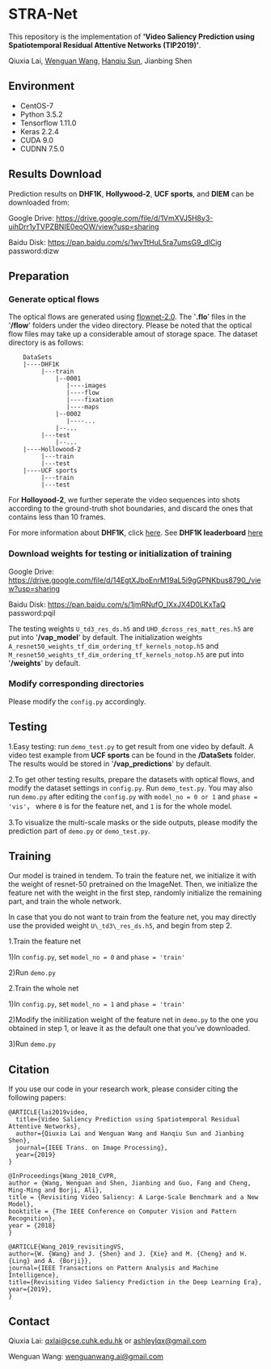 # STRA-Net
This repository is the implementation of **'Video Saliency Prediction using Spatiotemporal Residual Attentive Networks (TIP2019)'**.

Qiuxia Lai, [Wenguan Wang](https://sites.google.com/view/wenguanwang "wwg"), [Hanqiu Sun](http://www.cse.cuhk.edu.hk/~hanqiu/ "sunny"), Jianbing Shen

## Environment
- CentOS-7
- Python 3.5.2
- Tensorflow 1.11.0
- Keras 2.2.4
- CUDA 9.0
- CUDNN 7.5.0

## Results Download
Prediction results on **DHF1K**, **Hollywood-2**, **UCF sports**, and **DIEM** can be downloaded from:

Google Drive: <https://drive.google.com/file/d/1VmXVJ5H8y3-uihDrr1yTVPZBNIE0eoOW/view?usp=sharing>

Baidu Disk: <https://pan.baidu.com/s/1wvTtHuL5ra7umsG9_dICig>  password:dizw

## Preparation
### Generate optical flows
The optical flows are generated using [flownet-2.0](https://github.com/lmb-freiburg/flownet2 "flownet2"). The '**.flo**' files in the '**/flow**' folders under the video directory. Please be noted that the optical flow files may take up a considerable amout of storage space. The dataset directory is as follows: 
    
        DataSets
        |----DHF1K
             |---train
                 |--0001
                    |----images
                    |----flow
                    |----fixation
                    |----maps
                 |--0002
                    |----...
                 |--...
             |---test
                 |--...
        |----Hollowood-2
             |---train
             |---test
        |----UCF sports
             |---train
             |---test

For **Holloyood-2**, we further seperate the video sequences into shots according to the ground-truth shot boundaries, and discard the ones that contains less than 10 frames. 

For more information about **DHF1K**, click [here](https://github.com/wenguanwang/DHF1K "dhf1k"). See **DHF1K leaderboard** [here](https://mmcheng.net/videosal/ "dhf1k_lb")

### Download weights for testing or initialization of training
Google Drive: <https://drive.google.com/file/d/14EgtXJboEnrM19aL5i9gGPNKbus8790_/view?usp=sharing>

Baidu Disk: <https://pan.baidu.com/s/1jmRNufO_IXxJX4D0LKxTaQ>  password:pqil

The testing weights `U_td3_res_ds.h5` and `UHD_dcross_res_matt_res.h5` are put into '**/vap_model**' by default. The initialization weights `A_resnet50_weights_tf_dim_ordering_tf_kernels_notop.h5` and `M_resnet50_weights_tf_dim_ordering_tf_kernels_notop.h5` are put into '**/weights**' by default.

### Modify corresponding directories
Please modify the `config.py` accordingly.


## Testing

1.Easy testing: run `demo_test.py` to get result from one video by default. 
A video test example from **UCF sports** can be found in the **/DataSets** folder. The results would be stored in '**/vap_predictions**' by default.

2.To get other testing results, prepare the datasets with optical flows, and modify the dataset settings in `config.py`. Run `demo_test.py`. 
You may also run `demo.py` after editing the `config.py` with `model_no = 0 or 1` and `phase = 'vis'`， where `0` is for the feature net, and `1` is for the whole model.

3.To visualize the multi-scale masks or the side outputs, please modify the prediction part of `demo.py` or `demo_test.py`.



## Training

Our model is trained in tendem. To train the feature net, we initialize it with the weight of resnet-50 pretrained on the ImageNet. Then, we initialize the feature net with the weight in the first step, randomly initialize the remaining part, and train the whole network.

In case that you do not want to train from the feature net, you may directly use the provided weight `U\_td3\_res_ds.h5`, and begin from step 2.

1.Train the feature net

1)In `config.py`, set `model_no = 0` and `phase = 'train'`

2)Run `demo.py`

2.Train the whole net

1)In `config.py`, set `model_no = 1` and `phase = 'train'`

2)Modify the initilization weight of the feature net in `demo.py` to the one you obtained in step 1, or leave it as the default one that you've downloaded.

3)Run `demo.py`


## Citation
If you use our code in your research work, please consider citing the following papers:

    @ARTICLE{lai2019video,
      title={Video Saliency Prediction using Spatiotemporal Residual Attentive Networks},
      author={Qiuxia Lai and Wenguan Wang and Hanqiu Sun and Jianbing Shen},
      journal={IEEE Trans. on Image Processing},
      year={2019}
    }

    @InProceedings{Wang_2018_CVPR,
    author = {Wang, Wenguan and Shen, Jianbing and Guo, Fang and Cheng, Ming-Ming and Borji, Ali},
    title = {Revisiting Video Saliency: A Large-Scale Benchmark and a New Model},
    booktitle = {The IEEE Conference on Computer Vision and Pattern Recognition},
    year = {2018}
    }

    @ARTICLE{Wang_2019_revisitingVS, 
    author={W. {Wang} and J. {Shen} and J. {Xie} and M. {Cheng} and H. {Ling} and A. {Borji}}, 
    journal={IEEE Transactions on Pattern Analysis and Machine Intelligence}, 
    title={Revisiting Video Saliency Prediction in the Deep Learning Era}, 
    year={2019}, 
    }

## Contact

Qiuxia Lai: <qxlai@cse.cuhk.edu.hk> or <ashleylqx@gmail.com>

Wenguan Wang: <wenguanwang.ai@gmail.com>





